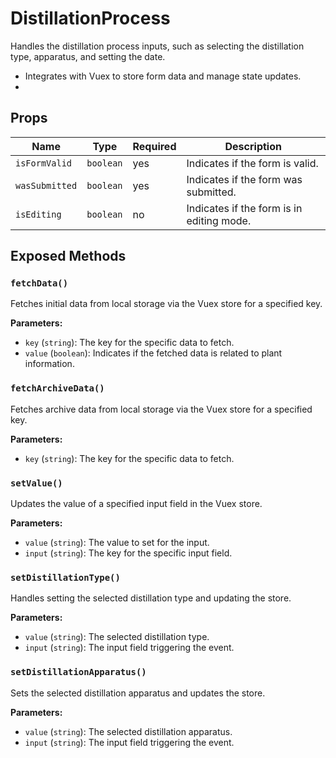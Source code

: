 # DistillationProcess

Handles the distillation process inputs, such as selecting the distillation type, apparatus, and setting the date.
 * Integrates with Vuex to store form data and manage state updates.
 *

## Props

| Name | Type | Required | Description |
|------|------|----------|-------------|
| `isFormValid` | `boolean` | yes | Indicates if the form is valid. |
| `wasSubmitted` | `boolean` | yes | Indicates if the form was submitted. |
| `isEditing` | `boolean` | no | Indicates if the form is in editing mode. |

## Exposed Methods

### `fetchData()`
Fetches initial data from local storage via the Vuex store for a specified key.

**Parameters:**
- `key` (`string`): The key for the specific data to fetch.
- `value` (`boolean`): Indicates if the fetched data is related to plant information.

### `fetchArchiveData()`
Fetches archive data from local storage via the Vuex store for a specified key.

**Parameters:**
- `key` (`string`): The key for the specific data to fetch.

### `setValue()`
Updates the value of a specified input field in the Vuex store.

**Parameters:**
- `value` (`string`): The value to set for the input.
- `input` (`string`): The key for the specific input field.

### `setDistillationType()`
Handles setting the selected distillation type and updating the store.

**Parameters:**
- `value` (`string`): The selected distillation type.
- `input` (`string`): The input field triggering the event.

### `setDistillationApparatus()`
Sets the selected distillation apparatus and updates the store.

**Parameters:**
- `value` (`string`): The selected distillation apparatus.
- `input` (`string`): The input field triggering the event.
